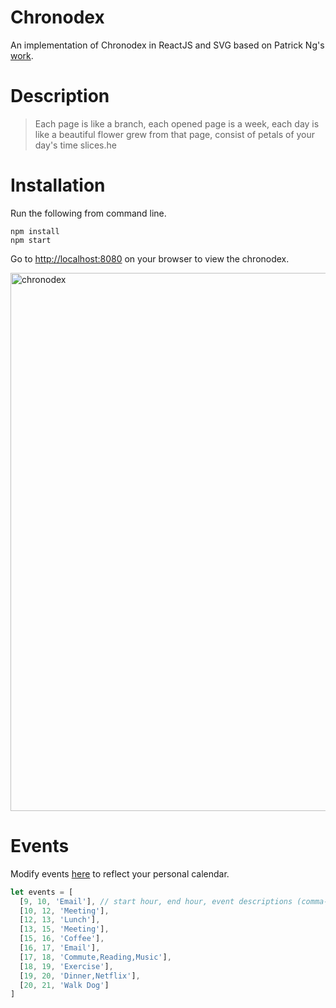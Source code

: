 # Chronodex

An implementation of Chronodex in ReactJS and SVG based on Patrick Ng's [work](http://scription.typepad.com/blog/2011/11/scription-chronodex-weekly-planner-2012-free-download-with-the-cost-of-a-prayer.html#.VoBWkN-rS-U).

# Description

> Each page is like a branch, each opened page is a week, each day is like a beautiful flower grew from that page, consist of petals of your day's time slices.he

# Installation

Run the following from command line.

```
npm install
npm start
```

Go to [http://localhost:8080](http://localhost:8080) on your browser to view the chronodex.

<img width="861" alt="chronodex" src="https://cloud.githubusercontent.com/assets/232740/12013726/d4b8b87c-acea-11e5-8d71-e68edc06be0e.png">

# Events

Modify events [here](https://github.com/naush/chronodex/blob/master/entry.js#L5-L16) to reflect your personal calendar.

```javascript
let events = [
  [9, 10, 'Email'], // start hour, end hour, event descriptions (comma-delimited)
  [10, 12, 'Meeting'],
  [12, 13, 'Lunch'],
  [13, 15, 'Meeting'],
  [15, 16, 'Coffee'],
  [16, 17, 'Email'],
  [17, 18, 'Commute,Reading,Music'],
  [18, 19, 'Exercise'],
  [19, 20, 'Dinner,Netflix'],
  [20, 21, 'Walk Dog']
]
```
